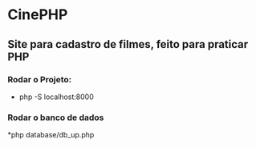 # CinePHP

## Site para cadastro de filmes, feito para praticar PHP

### Rodar o Projeto:

  * php -S localhost:8000

### Rodar o banco de dados
  *php database/db_up.php
